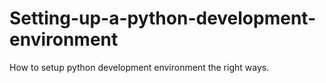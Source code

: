 # Setting-up-a-python-development-environment
How to setup python development environment the right ways. 

